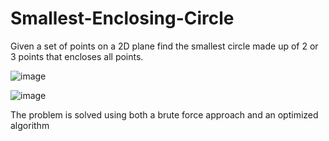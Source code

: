 # Smallest-Enclosing-Circle
Given a set of points on a 2D plane find the smallest circle made up of 2 or 3 points that encloses all points.

![image](https://github.com/user-attachments/assets/8e4a64ba-414d-4d8a-958e-1f3145b4adf3)

![image](https://github.com/user-attachments/assets/cda83768-2232-4b74-a6e8-9bb70f27dacb)

The problem is solved using both a brute force approach and an optimized algorithm

